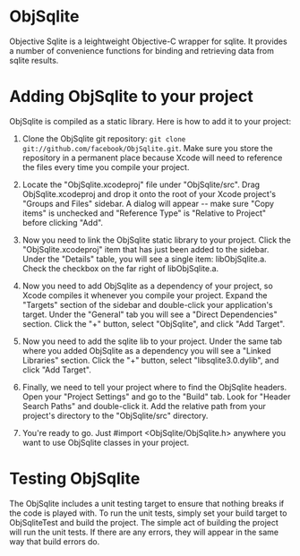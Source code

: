 ObjSqlite
=========

Objective Sqlite is a leightweight Objective-C wrapper for sqlite. It provides a number of
convenience functions for binding and retrieving data from sqlite results.

Adding ObjSqlite to your project
================================

ObjSqlite is compiled as a static library.  Here is how to add it to your project:

1. Clone the ObjSqlite git repository: `git clone git://github.com/facebook/ObjSqlite.git`.  Make
   sure you store the repository in a permanent place because Xcode will need to reference the
   files every time you compile your project.

2. Locate the "ObjSqlite.xcodeproj" file under "ObjSqlite/src".  Drag ObjSqlite.xcodeproj and drop
   it onto the root of your Xcode project's "Groups and Files"  sidebar.  A dialog will appear --
   make sure "Copy items" is unchecked and "Reference Type" is "Relative to Project" before
   clicking "Add".

3. Now you need to link the ObjSqlite static library to your project.  Click the
   "ObjSqlite.xcodeproj" item that has just been added to the sidebar.  Under the "Details" table,
   you will see a single item: libObjSqlite.a.  Check the checkbox on the far right of
   libObjSqlite.a.

4. Now you need to add ObjSqlite as a dependency of your project, so Xcode compiles it whenever
   you compile your project.  Expand the "Targets" section of the sidebar and double-click your
   application's target.  Under the "General" tab you will see a "Direct Dependencies" section. 
   Click the "+" button, select "ObjSqlite", and click "Add Target".

5. Now you need to add the sqlite lib to your project.  Under the same tab where you added
   ObjSqlite as a dependency you will see a "Linked Libraries" section. Click the "+" button,
   select "libsqlite3.0.dylib", and click "Add Target".

6. Finally, we need to tell your project where to find the ObjSqlite headers.  Open your
   "Project Settings" and go to the "Build" tab. Look for "Header Search Paths" and double-click
   it.  Add the relative path from your project's directory to the "ObjSqlite/src" directory.

7. You're ready to go.  Just #import <ObjSqlite/ObjSqlite.h> anywhere you want to use ObjSqlite
   classes in your project.

Testing ObjSqlite
=================

The ObjSqlite includes a unit testing target to ensure that nothing breaks if the code is played
with. To run the unit tests, simply set your build target to ObjSqliteTest and build the project.
The simple act of building the project will run the unit tests. If there are any errors, they
will appear in the same way that build errors do.

